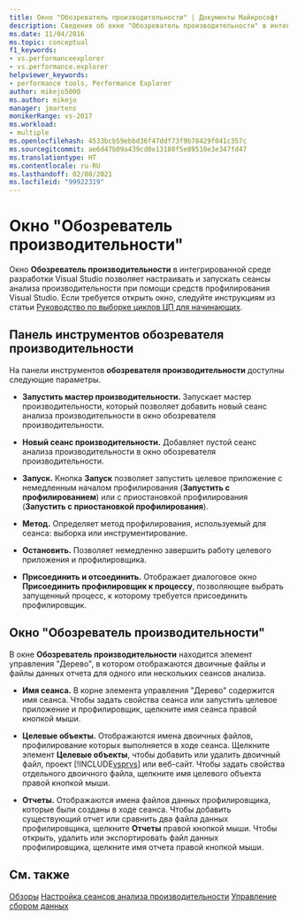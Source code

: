 ```yaml
---
title: Окно "Обозреватель производительности" | Документы Майкрософт
description: Сведения об окне "Обозреватель производительности" в интегрированной среде разработки Visual Studio, которое позволяет настраивать и запускать сеансы анализа производительности при помощи средств профилирования Visual Studio.
ms.date: 11/04/2016
ms.topic: conceptual
f1_keywords:
- vs.performanceexplorer
- vs.performance.explorer
helpviewer_keywords:
- performance tools, Performance Explorer
author: mikejo5000
ms.author: mikejo
manager: jmartens
monikerRange: vs-2017
ms.workload:
- multiple
ms.openlocfilehash: 4533bcb59ebbd36f47ddf73f9b78429f041c357c
ms.sourcegitcommit: ae6d47b09a439cd0e13180f5e89510e3e347fd47
ms.translationtype: HT
ms.contentlocale: ru-RU
ms.lasthandoff: 02/08/2021
ms.locfileid: "99922319"
---
```

# <a name="performance-explorer-window"></a>Окно "Обозреватель производительности"

Окно **Обозреватель производительности** в интегрированной среде разработки Visual Studio позволяет настраивать и запускать сеансы анализа производительности при помощи средств профилирования Visual Studio. Если требуется открыть окно, следуйте инструкциям из статьи [Руководство по выборке циклов ЦП для начинающих](../profiling/beginners-guide-to-cpu-sampling.md).

## <a name="performance-explorer-toolbar"></a>Панель инструментов обозревателя производительности

На панели инструментов **обозревателя производительности** доступны следующие параметры.

- **Запустить мастер производительности.** Запускает мастер производительности, который позволяет добавить новый сеанс анализа производительности в окно обозревателя производительности.

- **Новый сеанс производительности.** Добавляет пустой сеанс анализа производительности в окно обозревателя производительности.

- **Запуск.** Кнопка **Запуск** позволяет запустить целевое приложение с немедленным началом профилирования (**Запустить с профилированием**) или с приостановкой профилирования (**Запустить с приостановкой профилирования**).

- **Метод.** Определяет метод профилирования, используемый для сеанса: выборка или инструментирование.

- **Остановить.** Позволяет немедленно завершить работу целевого приложения и профилировщика.

- **Присоединить и отсоединить.** Отображает диалоговое окно **Присоединить профилировщик к процессу**, позволяющее выбрать запущенный процесс, к которому требуется присоединить профилировщик.

## <a name="performance-explorer-window"></a>Окно "Обозреватель производительности"

В окне **Обозреватель производительности** находится элемент управления "Дерево", в котором отображаются двоичные файлы и файлы данных отчета для одного или нескольких сеансов анализа.

- **Имя сеанса.** В корне элемента управления "Дерево" содержится имя сеанса. Чтобы задать свойства сеанса или запустить целевое приложение и профилировщик, щелкните имя сеанса правой кнопкой мыши.

- **Целевые объекты.** Отображаются имена двоичных файлов, профилирование которых выполняется в ходе сеанса. Щелкните элемент **Целевые объекты**, чтобы добавить или удалить двоичный файл, проект [!INCLUDE[vsprvs](../code-quality/includes/vsprvs_md.md)] или веб-сайт. Чтобы задать свойства отдельного двоичного файла, щелкните имя целевого объекта правой кнопкой мыши.

- **Отчеты.** Отображаются имена файлов данных профилировщика, которые были созданы в ходе сеанса. Чтобы добавить существующий отчет или сравнить два файла данных профилировщика, щелкните **Отчеты** правой кнопкой мыши. Чтобы открыть, удалить или экспортировать файл данных профилировщика, щелкните имя отчета правой кнопкой мыши.

## <a name="see-also"></a>См. также

[Обзоры](../profiling/overviews-performance-tools.md)
[Настройка сеансов анализа производительности](../profiling/configuring-performance-sessions.md)
[Управление сбором данных](../profiling/controlling-data-collection.md)
